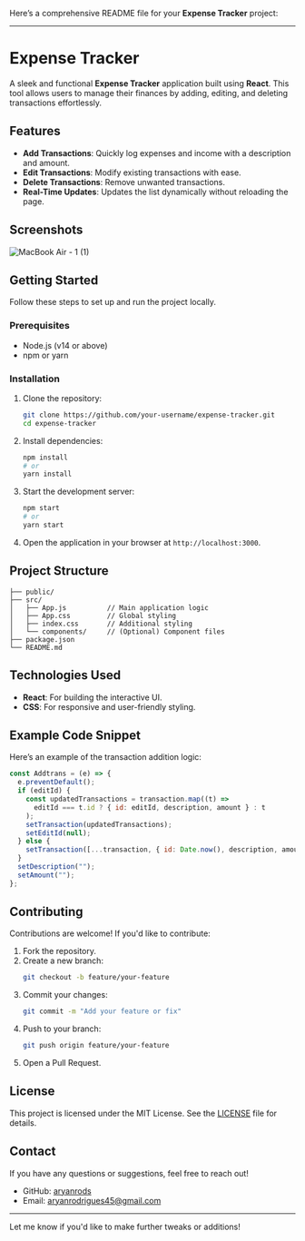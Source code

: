 Here’s a comprehensive README file for your **Expense Tracker** project:

---

# Expense Tracker

A sleek and functional **Expense Tracker** application built using **React**. This tool allows users to manage their finances by adding, editing, and deleting transactions effortlessly.

## Features

- **Add Transactions**: Quickly log expenses and income with a description and amount.
- **Edit Transactions**: Modify existing transactions with ease.
- **Delete Transactions**: Remove unwanted transactions.
- **Real-Time Updates**: Updates the list dynamically without reloading the page.

## Screenshots


![MacBook Air - 1 (1)](https://github.com/user-attachments/assets/0510668c-8feb-4132-b7f5-598a7e93e3ab)



## Getting Started

Follow these steps to set up and run the project locally.

### Prerequisites

- Node.js (v14 or above)
- npm or yarn

### Installation

1. Clone the repository:

   ```bash
   git clone https://github.com/your-username/expense-tracker.git
   cd expense-tracker
   ```

2. Install dependencies:

   ```bash
   npm install
   # or
   yarn install
   ```

3. Start the development server:

   ```bash
   npm start
   # or
   yarn start
   ```

4. Open the application in your browser at `http://localhost:3000`.

## Project Structure

```
├── public/
├── src/
│   ├── App.js          // Main application logic
│   ├── App.css         // Global styling
│   ├── index.css       // Additional styling
│   └── components/     // (Optional) Component files
├── package.json
└── README.md
```

## Technologies Used

- **React**: For building the interactive UI.
- **CSS**: For responsive and user-friendly styling.

## Example Code Snippet

Here’s an example of the transaction addition logic:

```javascript
const Addtrans = (e) => {
  e.preventDefault();
  if (editId) {
    const updatedTransactions = transaction.map((t) =>
      editId === t.id ? { id: editId, description, amount } : t
    );
    setTransaction(updatedTransactions);
    setEditId(null);
  } else {
    setTransaction([...transaction, { id: Date.now(), description, amount }]);
  }
  setDescription("");
  setAmount("");
};
```

## Contributing

Contributions are welcome! If you'd like to contribute:

1. Fork the repository.
2. Create a new branch:
   ```bash
   git checkout -b feature/your-feature
   ```
3. Commit your changes:
   ```bash
   git commit -m "Add your feature or fix"
   ```
4. Push to your branch:
   ```bash
   git push origin feature/your-feature
   ```
5. Open a Pull Request.

## License

This project is licensed under the MIT License. See the [LICENSE](LICENSE) file for details.

## Contact

If you have any questions or suggestions, feel free to reach out!

- GitHub: [aryanrods](https://github.com/aryanrods)
- Email: [aryanrodrigues45@gmail.com](mailto:aryanrodrigues45@gmail.com)

---

Let me know if you'd like to make further tweaks or additions!
